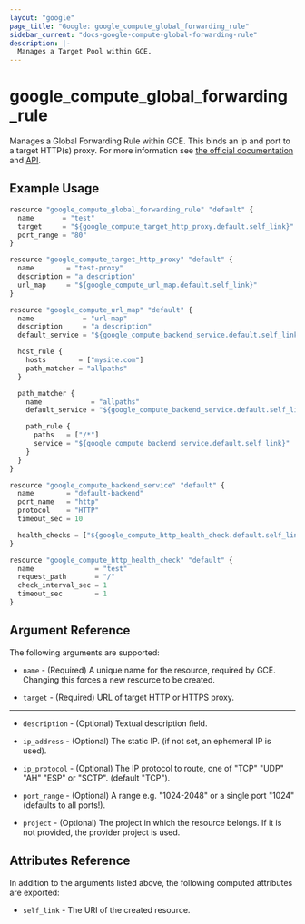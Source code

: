 ```yaml
---
layout: "google"
page_title: "Google: google_compute_global_forwarding_rule"
sidebar_current: "docs-google-compute-global-forwarding-rule"
description: |-
  Manages a Target Pool within GCE.
---
```


# google\_compute\_global\_forwarding\_rule

Manages a Global Forwarding Rule within GCE. This binds an ip and port to a target HTTP(s) proxy. For more
information see [the official
documentation](https://cloud.google.com/compute/docs/load-balancing/http/global-forwarding-rules) and
[API](https://cloud.google.com/compute/docs/reference/latest/globalForwardingRules).

## Example Usage

```js
resource "google_compute_global_forwarding_rule" "default" {
  name       = "test"
  target     = "${google_compute_target_http_proxy.default.self_link}"
  port_range = "80"
}

resource "google_compute_target_http_proxy" "default" {
  name        = "test-proxy"
  description = "a description"
  url_map     = "${google_compute_url_map.default.self_link}"
}

resource "google_compute_url_map" "default" {
  name            = "url-map"
  description     = "a description"
  default_service = "${google_compute_backend_service.default.self_link}"

  host_rule {
    hosts        = ["mysite.com"]
    path_matcher = "allpaths"
  }

  path_matcher {
    name            = "allpaths"
    default_service = "${google_compute_backend_service.default.self_link}"

    path_rule {
      paths   = ["/*"]
      service = "${google_compute_backend_service.default.self_link}"
    }
  }
}

resource "google_compute_backend_service" "default" {
  name        = "default-backend"
  port_name   = "http"
  protocol    = "HTTP"
  timeout_sec = 10

  health_checks = ["${google_compute_http_health_check.default.self_link}"]
}

resource "google_compute_http_health_check" "default" {
  name               = "test"
  request_path       = "/"
  check_interval_sec = 1
  timeout_sec        = 1
}
```

## Argument Reference

The following arguments are supported:

* `name` - (Required) A unique name for the resource, required by GCE. Changing
  this forces a new resource to be created.

* `target` - (Required) URL of target HTTP or HTTPS proxy.

- - -

* `description` - (Optional) Textual description field.

* `ip_address` - (Optional) The static IP. (if not set, an ephemeral IP is
    used).

* `ip_protocol` - (Optional) The IP protocol to route, one of "TCP" "UDP" "AH"
    "ESP" or "SCTP". (default "TCP").

* `port_range` - (Optional) A range e.g. "1024-2048" or a single port "1024"
    (defaults to all ports!).

* `project` - (Optional) The project in which the resource belongs. If it
    is not provided, the provider project is used.

## Attributes Reference

In addition to the arguments listed above, the following computed attributes are
exported:

* `self_link` - The URI of the created resource.
